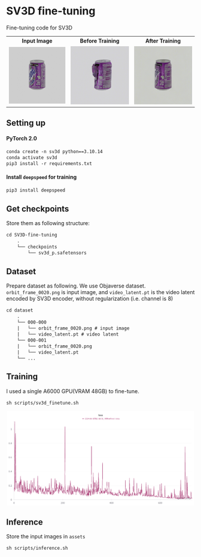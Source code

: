 # SV3D fine-tuning
Fine-tuning code for SV3D

<table align=center>
  <tr>
    <th style="text-align:center;">Input Image</th>
    <th style="text-align:center;">Before Training</th>
    <th style="text-align:center;">After Training</th>
  </tr>
  <tr>
    <td style="text-align:center;"><img src="assets/fanta.png" alt="input image" width="200"/></td>
    <td style="text-align:center;"><img src="assets/before.gif" alt="Image 2" width="200"/></td>
    <td style="text-align:center;"><img src="assets/after.gif" alt="Image 3" width="200"/></td>
  </tr>
</table>

## Setting up

#### PyTorch 2.0

```shell
conda create -n sv3d python==3.10.14
conda activate sv3d
pip3 install -r requirements.txt
```

#### Install `deepspeed` for training
```shell
pip3 install deepspeed
```

## Get checkpoints
Store them as following structure:
```
cd SV3D-fine-tuning
    .
    └── checkpoints
        └── sv3d_p.safetensors
```

## Dataset
Prepare dataset as following.
We use Objaverse dataset.
`orbit_frame_0020.png` is input image, and `video_latent.pt` is the video latent encoded by SV3D encoder, without regularization (i.e. channel is 8)
```
cd dataset
    .
    └── 000-000
    |   └── orbit_frame_0020.png # input image
    |   └── video_latent.pt # video latent
    └── 000-001
    |   └── orbit_frame_0020.png
    |   └── video_latent.pt
    └── ...
```


## Training
I used a single A6000 GPU(VRAM 48GB) to fine-tune.
```shell
sh scripts/sv3d_finetune.sh
```
<p align=center>
    <img src="assets/wandb.png" width=500>
</p>

## Inference
Store the input images in `assets`
```shell
sh scripts/inference.sh
```
